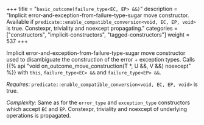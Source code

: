 +++
title = "`basic_outcome(failure_type<EC, EP> &&)`"
description = "Implicit error-and-exception-from-failure-type-sugar move constructor. Available if `predicate::enable_compatible_conversion<void, EC, EP, void>` is true. Constexpr, triviality and noexcept propagating."
categories = ["constructors", "implicit-constructors", "tagged-constructors"]
weight = 537
+++

Implicit error-and-exception-from-failure-type-sugar move constructor used to disambiguate the construction of the error + exception types.
Calls {{% api "void on_outcome_move_construction(T *, U &&, V &&) noexcept" %}} with `this`, `failure_type<EC> &&` and `failure_type<EP> &&`.

*Requires*: `predicate::enable_compatible_conversion<void, EC, EP, void>` is true.

*Complexity*: Same as for the `error_type` and `exception_type` constructors which accept `EC` and `EP`. Constexpr, triviality and noexcept of underlying operations is propagated.